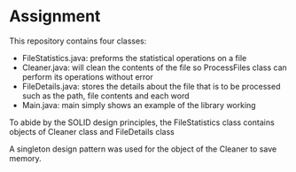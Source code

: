 # Assignment
This repository contains four classes: 
  - FileStatistics.java: preforms the statistical operations on a file
  - Cleaner.java: will clean the contents of the file so ProcessFiles class can perform its operations without error
  - FileDetails.java: stores the details about the file that is to be processed such as the path, file contents and each word
  - Main.java: main simply shows an example of the library working

To abide by the SOLID design principles, the FileStatistics class contains objects of Cleaner class and FileDetails class 

A singleton design pattern was used for the object of the Cleaner to save memory.  

  
